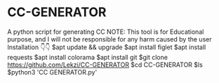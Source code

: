 # CC-GENERATOR
A python script for generating CC
NOTE: This tool is for Educational purpose, and I will not be responsible for any harm caused by the user
Installation 👇👇
$apt update && upgrade
$apt install figlet
$apt install requests
$apt install colorama
$apt install git
$git clone https://github.com/Lekzi/CC-GENERATOR
$cd CC-GENERATOR
$ls
$python3 'CC GENERATOR.py'
